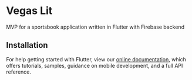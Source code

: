 # Vegas Lit

MVP for a sportsbook application written in Flutter with Firebase backend

## Installation

For help getting started with Flutter, view our
[online documentation](https://flutter.dev/docs), which offers tutorials,
samples, guidance on mobile development, and a full API reference.
